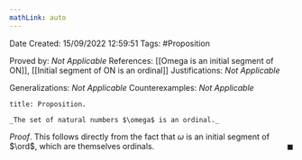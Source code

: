 ```yaml
---
mathLink: auto
---
```


<div class="topSpace"></div>

Date Created: 15/09/2022 12:59:51
Tags: #Proposition

Proved by: _Not Applicable_
References: [[Omega is an initial segment of ON]], [[Initial segment of ON is an ordinal]]
Justifications: _Not Applicable_

Generalizations: _Not Applicable_
Counterexamples: _Not Applicable_

``` ad-Proposition
title: Proposition.

_The set of natural numbers $\omega$ is an ordinal._

```

_Proof_. This follows directly from the fact that $\omega$ is an initial segment of $\ord$, which are themselves ordinals.<span style="float:right;">$\blacksquare$</span>
